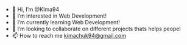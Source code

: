 - 👋 Hi, I’m @KIma94
- 👀 I’m interested in Web Development!
- 🌱 I’m currently learning Web Development!
- 💞️ I’m looking to collaborate on different projects thats helps peopel 
- 📫 How to reach me kimachuk94@gmail.com

<!---
KImachuk/KImachuk is a ✨ special ✨ repository because its `README.md` (this file) appears on your GitHub profile.
You can click the Preview link to take a look at your changes.
--->
